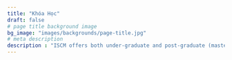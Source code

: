 ```yaml
---
title: "Khóa Học"
draft: false
# page title background image
bg_image: "images/backgrounds/page-title.jpg"
# meta description
description : "ISCM offers both under-graduate and post-graduate (master and doctoral degrees). Students have opportunities to study abroad and be supervised by professors and lecturers from ISCM and from reputable universities in Europe, South Korea, New Zealand, and Japan. Dual degrees will be granted for students who can accumulate required number of credits from ISCM and partnering universities. Short courses and trainings for organizations and companies are also provided regularly and on-demand. Majority of courses are delivered in English."
---
```

